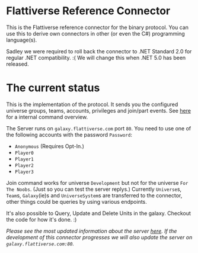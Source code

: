 # Flattiverse Reference Connector

This is the Flattiverse reference connector for the binary protocol. You can use this to derive own connectors in other (or even the C#) programming language(s).

Sadley we were required to roll back the connector to .NET Standard 2.0 for regular .NET compatibility. :( We will change this when .NET 5.0 has been released.

# The current status

This is the implementation of the protocol. It sends you the configured universe groups, teams, accounts, privileges and join/part events. See [here](https://documentation.flattiverse.com/display/FLAT/Command+IDs) for a internal command overview.

The Server runs on `galaxy.flattiverse.com` port `80`. You need to use one of the following accounts with the password `Password`:

* `Anonymous` (Requires Opt-In.)
* `Player0`
* `Player1`
* `Player2`
* `Player3`

Join command works for universe `Development` but not for the universe `For The Noobs`. (Just so you can test the server replys.) Currently `Universe`s, `Team`s, `Galaxy`(ie)s and `UniverseSystem`s are transferred to the connector, other things could be queries by using various endpoints.

It's also possible to Query, Update and Delete Units in the galaxy. Checkout the code for how it's done. :)

*Please see the most updated information about the server [here](https://documentation.flattiverse.com/display/FLAT/Connector+development). If the development of this connector progresses we will also update the server on `galaxy.flattiverse.com:80`.*